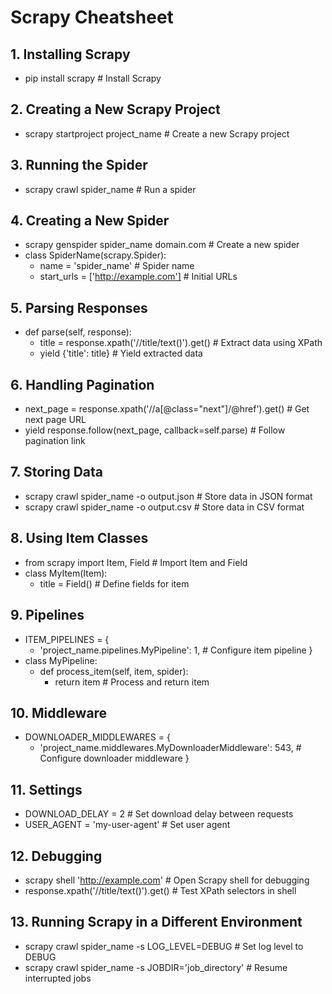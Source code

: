 # Scrapy Cheatsheet

## 1. Installing Scrapy
- pip install scrapy  # Install Scrapy

## 2. Creating a New Scrapy Project
- scrapy startproject project_name  # Create a new Scrapy project

## 3. Running the Spider
- scrapy crawl spider_name  # Run a spider

## 4. Creating a New Spider
- scrapy genspider spider_name domain.com  # Create a new spider
- class SpiderName(scrapy.Spider):
  - name = 'spider_name'  # Spider name
  - start_urls = ['http://example.com']  # Initial URLs

## 5. Parsing Responses
- def parse(self, response):
  - title = response.xpath('//title/text()').get()  # Extract data using XPath
  - yield {'title': title}  # Yield extracted data

## 6. Handling Pagination
- next_page = response.xpath('//a[@class="next"]/@href').get()  # Get next page URL
- yield response.follow(next_page, callback=self.parse)  # Follow pagination link

## 7. Storing Data
- scrapy crawl spider_name -o output.json  # Store data in JSON format
- scrapy crawl spider_name -o output.csv  # Store data in CSV format

## 8. Using Item Classes
- from scrapy import Item, Field  # Import Item and Field
- class MyItem(Item):
  - title = Field()  # Define fields for item

## 9. Pipelines
- ITEM_PIPELINES = {
  - 'project_name.pipelines.MyPipeline': 1,  # Configure item pipeline
}
- class MyPipeline:
  - def process_item(self, item, spider):
    - return item  # Process and return item

## 10. Middleware
- DOWNLOADER_MIDDLEWARES = {
  - 'project_name.middlewares.MyDownloaderMiddleware': 543,  # Configure downloader middleware
}

## 11. Settings
- DOWNLOAD_DELAY = 2  # Set download delay between requests
- USER_AGENT = 'my-user-agent'  # Set user agent

## 12. Debugging
- scrapy shell 'http://example.com'  # Open Scrapy shell for debugging
- response.xpath('//title/text()').get()  # Test XPath selectors in shell

## 13. Running Scrapy in a Different Environment
- scrapy crawl spider_name -s LOG_LEVEL=DEBUG  # Set log level to DEBUG
- scrapy crawl spider_name -s JOBDIR='job_directory'  # Resume interrupted jobs
